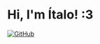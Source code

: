 # Hi, I'm Ítalo! :3

[![GitHub](https://img.shields.io/badge/GitHub-100000?style=for-the-badge&logo=github&logoColor=white)](https://github.com/italoluz/ "GitHub")
